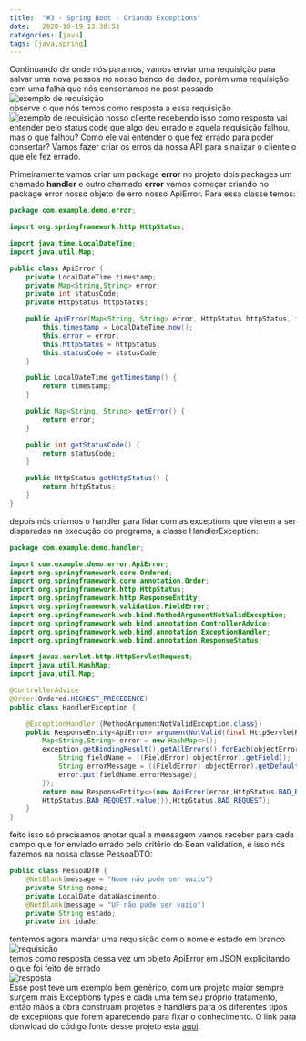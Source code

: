 ```yaml
---
title:  "#3 - Spring Boot - Criando Exceptions"
date:   2020-10-19 13:38:53
categories: [java]
tags: [java,spring]
---
```

Continuando de onde nós paramos, vamos enviar uma requisição para salvar uma nova pessoa no nosso banco de dados, porém uma requisição com uma falha que nós consertamos no post passado
<br/>![exemplo de requisição](https://i.ibb.co/wYb5W4X/image.png)
<br/>observe o que nós temos como resposta a essa requisição
<br/>![exemplo de requisição](https://i.ibb.co/rHc8KgB/image.png)
nosso cliente recebendo isso como resposta vai entender pelo status code que algo deu errado e aquela requisição falhou, mas o que falhou? Como ele vai entender o que fez errado para poder consertar? Vamos fazer criar os erros da nossa API para sinalizar o cliente o que ele fez errado.

Primeiramente vamos criar um package <strong>error</strong> no projeto dois packages um chamado <strong>handler</strong> e outro chamado <strong>error</strong> vamos começar criando no package error nosso objeto de erro nosso ApiError. Para essa classe temos:

```java
package com.example.demo.error;

import org.springframework.http.HttpStatus;

import java.time.LocalDateTime;
import java.util.Map;

public class ApiError {
    private LocalDateTime timestamp;
    private Map<String,String> error;
    private int statusCode;
    private HttpStatus httpStatus;

    public ApiError(Map<String, String> error, HttpStatus httpStatus, int statusCode) {
        this.timestamp = LocalDateTime.now();
        this.error = error;
        this.httpStatus = httpStatus;
        this.statusCode = statusCode;
    }

    public LocalDateTime getTimestamp() {
        return timestamp;
    }

    public Map<String, String> getError() {
        return error;
    }

    public int getStatusCode() {
        return statusCode;
    }

    public HttpStatus getHttpStatus() {
        return httpStatus;
    }
}
```
depois nós criamos o handler para lidar com as exceptions que vierem a ser disparadas na execução do programa, a classe HandlerException:

```java
package com.example.demo.handler;

import com.example.demo.error.ApiError;
import org.springframework.core.Ordered;
import org.springframework.core.annotation.Order;
import org.springframework.http.HttpStatus;
import org.springframework.http.ResponseEntity;
import org.springframework.validation.FieldError;
import org.springframework.web.bind.MethodArgumentNotValidException;
import org.springframework.web.bind.annotation.ControllerAdvice;
import org.springframework.web.bind.annotation.ExceptionHandler;
import org.springframework.web.bind.annotation.ResponseStatus;

import javax.servlet.http.HttpServletRequest;
import java.util.HashMap;
import java.util.Map;

@ControllerAdvice
@Order(Ordered.HIGHEST_PRECEDENCE)
public class HandlerException {

    @ExceptionHandler({MethodArgumentNotValidException.class})
    public ResponseEntity<ApiError> argumentNotValid(final HttpServletRequest req, final MethodArgumentNotValidException exception) {
        Map<String,String> error = new HashMap<>();
        exception.getBindingResult().getAllErrors().forEach(objectError -> {
            String fieldName = ((FieldError) objectError).getField();
            String errorMessage = ((FieldError) objectError).getDefaultMessage();
            error.put(fieldName,errorMessage);
        });
        return new ResponseEntity<>(new ApiError(error,HttpStatus.BAD_REQUEST,
        HttpStatus.BAD_REQUEST.value()),HttpStatus.BAD_REQUEST);
    }
}
```

feito isso só precisamos anotar qual a mensagem vamos receber para cada campo que for enviado errado pelo critério do Bean validation, e isso nós fazemos na nossa classe PessoaDTO:

```java
public class PessoaDTO {
    @NotBlank(message = "Nome não pode ser vazio")
    private String nome;
    private LocalDate dataNascimento;
    @NotBlank(message = "UF não pode ser vazio")
    private String estado;
    private int idade;
```
tentemos agora mandar uma requisição com o nome e estado em branco
<br/>![requisição](https://i.ibb.co/BTFTqCz/image.png)
<br/>temos como resposta dessa vez um objeto ApiError em JSON explicitando o que foi feito de errado
<br/>![resposta](https://i.ibb.co/M23fnQ6/image.png)
<br/>Esse post teve um exemplo bem genérico, com um projeto maior sempre surgem mais Exceptions types e cada uma tem seu próprio tratamento, então mãos a obra construam projetos e handlers para os diferentes tipos de exceptions que forem aparecendo para fixar o conhecimento. O link para donwload do código fonte desse projeto está [aqui](https://drive.google.com/file/d/1vNHhDVmFqRG91WmmKeBajPNk3lz12hnP/view?usp=sharing).